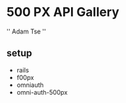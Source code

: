 # 500 PX API Gallery
 ''
 Adam Tse
 ''

 ## setup
 * rails
 * f00px
 * omniauth
 * omni-auth-500px
 
